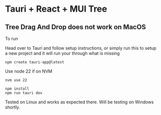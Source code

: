 # Tauri + React + MUI Tree

## Tree Drag And Drop does not work on MacOS

To run 

Head over to Tauri and follow setup instructions, or simply run this to setup a new project and it will run your through what is missing

```
npm create tauri-app@latest 
```

Use node 22 if on NVM
```
nvm use 22
```

```
npm install
npm run tauri dev
```

Tested on Linux and works as expected there. Will be testing on Windows shortly. 
